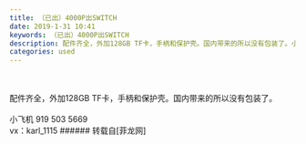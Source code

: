 ```yaml
---
title: （已出）4000P出SWITCH
date: 2019-1-31 10:41
keywords: （已出）4000P出SWITCH
description: 配件齐全，外加128GB TF卡，手柄和保护壳。国内带来的所以没有包装了。小飞机 919 503 5669vx：karl_1115
categories: used
---
```

<td class="t_f" id="postmessage_2863759">

<br/>
<br/>
配件齐全，外加128GB TF卡，手柄和保护壳。国内带来的所以没有包装了。<br/>
<br/>
小飞机 919 503 5669<br/>
vx：karl_1115</td>
###### 转载自[菲龙网]